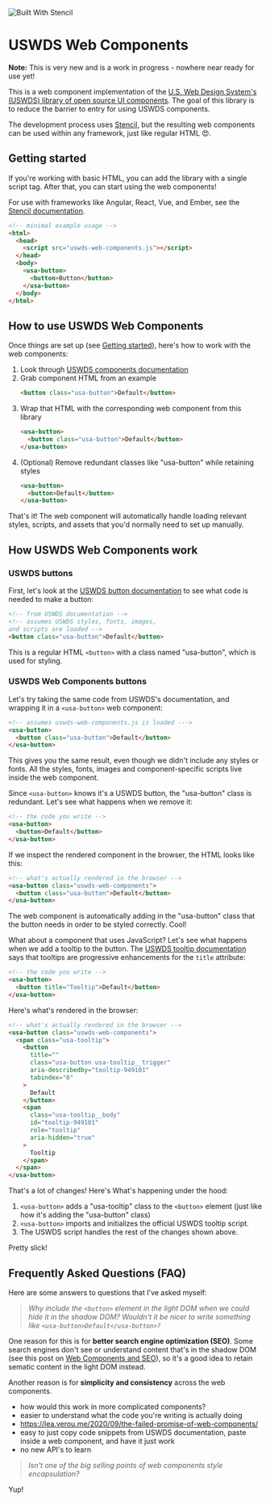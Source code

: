 ![Built With Stencil](https://img.shields.io/badge/-Built%20With%20Stencil-16161d.svg?logo=data%3Aimage%2Fsvg%2Bxml%3Bbase64%2CPD94bWwgdmVyc2lvbj0iMS4wIiBlbmNvZGluZz0idXRmLTgiPz4KPCEtLSBHZW5lcmF0b3I6IEFkb2JlIElsbHVzdHJhdG9yIDE5LjIuMSwgU1ZHIEV4cG9ydCBQbHVnLUluIC4gU1ZHIFZlcnNpb246IDYuMDAgQnVpbGQgMCkgIC0tPgo8c3ZnIHZlcnNpb249IjEuMSIgaWQ9IkxheWVyXzEiIHhtbG5zPSJodHRwOi8vd3d3LnczLm9yZy8yMDAwL3N2ZyIgeG1sbnM6eGxpbms9Imh0dHA6Ly93d3cudzMub3JnLzE5OTkveGxpbmsiIHg9IjBweCIgeT0iMHB4IgoJIHZpZXdCb3g9IjAgMCA1MTIgNTEyIiBzdHlsZT0iZW5hYmxlLWJhY2tncm91bmQ6bmV3IDAgMCA1MTIgNTEyOyIgeG1sOnNwYWNlPSJwcmVzZXJ2ZSI%2BCjxzdHlsZSB0eXBlPSJ0ZXh0L2NzcyI%2BCgkuc3Qwe2ZpbGw6I0ZGRkZGRjt9Cjwvc3R5bGU%2BCjxwYXRoIGNsYXNzPSJzdDAiIGQ9Ik00MjQuNywzNzMuOWMwLDM3LjYtNTUuMSw2OC42LTkyLjcsNjguNkgxODAuNGMtMzcuOSwwLTkyLjctMzAuNy05Mi43LTY4LjZ2LTMuNmgzMzYuOVYzNzMuOXoiLz4KPHBhdGggY2xhc3M9InN0MCIgZD0iTTQyNC43LDI5Mi4xSDE4MC40Yy0zNy42LDAtOTIuNy0zMS05Mi43LTY4LjZ2LTMuNkgzMzJjMzcuNiwwLDkyLjcsMzEsOTIuNyw2OC42VjI5Mi4xeiIvPgo8cGF0aCBjbGFzcz0ic3QwIiBkPSJNNDI0LjcsMTQxLjdIODcuN3YtMy42YzAtMzcuNiw1NC44LTY4LjYsOTIuNy02OC42SDMzMmMzNy45LDAsOTIuNywzMC43LDkyLjcsNjguNlYxNDEuN3oiLz4KPC9zdmc%2BCg%3D%3D&colorA=16161d&style=flat-square)


# USWDS Web Components

**Note:** This is very new and is a work in progress - nowhere near ready for use yet!

This is a web component implementation of the [U.S. Web Design System's (USWDS) library of open source UI components](https://designsystem.digital.gov/). The goal of this library is to reduce the barrier to entry for using USWDS components.

The development process uses [Stencil](https://stenciljs.com/), but the resulting web components can be used within any framework, just like regular HTML 😍.

## Getting started

If you're working with basic HTML, you can add the library with a single script tag. After that, you can start using the web components!

For use with frameworks like Angular, React, Vue, and Ember, see the [Stencil documentation](https://stenciljs.com/docs/overview).

```html
<!-- minimal example usage -->
<html>
  <head>
    <script src="uswds-web-components.js"></script>
  </head>
  <body>
    <usa-button>
      <button>Button</button>
    </usa-button>
  </body>
</html>
```

## How to use USWDS Web Components

Once things are set up (see [Getting started](#Getting-started)), here's how to work with the web components:

1. Look through [USWDS components documentation](https://designsystem.digital.gov/components/)
1. Grab component HTML from an example  
   ```html
   <button class="usa-button">Default</button>
   ```
1. Wrap that HTML with the corresponding web component from this library  
   ```html
   <usa-button>
     <button class="usa-button">Default</button>
   </usa-button>
   ```
1. (Optional) Remove redundant classes like "usa-button" while retaining styles
   ```html
   <usa-button>
     <button>Default</button>
   </usa-button>
   ```

That's it! The web component will automatically handle loading relevant styles, scripts, and assets that you'd normally need to set up manually.

## How USWDS Web Components work

### USWDS buttons

First, let's look at the [USWDS button documentation](https://designsystem.digital.gov/components/button/) to see what code is needed to make a button:

```html
<!-- from USWDS documentation -->
<!-- assumes USWDS styles, fonts, images,
and scripts are loaded -->
<button class="usa-button">Default</button>
```

This is a regular HTML `<button>` with a class named "usa-button", which is used for styling.

### USWDS Web Components buttons

Let's try taking the same code from USWDS's documentation, and wrapping it in a `<usa-button>` web component:

```html
<!-- assumes uswds-web-components.js is loaded --->
<usa-button>
  <button class="usa-button">Default</button>
</usa-button>
```

This gives you the same result, even though we didn't include any styles or fonts. All the styles, fonts, images and component-specific scripts live inside the web component.

Since `<usa-button>` knows it's a USWDS button, the "usa-button" class is redundant. Let's see what happens when we remove it:

```html
<!-- the code you write -->
<usa-button>
  <button>Default</button>
</usa-button>
```

If we inspect the rendered component in the browser, the HTML looks like this:

```html
<!-- what's actually rendered in the browser -->
<usa-button class="uswds-web-components">
  <button class="usa-button">Default</button>
</usa-button>
```

The web component is automatically adding in the "usa-button" class that the button needs in order to be styled correctly. Cool!

What about a component that uses JavaScript? Let's see what happens when we add a tooltip to the button. The [USWDS tooltip documentation](https://designsystem.digital.gov/components/tooltip/) says that tooltips are progressive enhancements for the `title` attribute:

```html
<!-- the code you write -->
<usa-button>
  <button title="Tooltip">Default</button>
</usa-button>
```

Here's what's rendered in the browser:

```html
<!-- what's actually rendered in the browser -->
<usa-button class="uswds-web-components">
  <span class="usa-tooltip">
    <button
      title=""
      class="usa-button usa-tooltip__trigger"
      aria-describedby="tooltip-949101"
      tabindex="0"
    >
      Default
    </button>
    <span
      class="usa-tooltip__body"
      id="tooltip-949101"
      role="tooltip"
      aria-hidden="true"
    >
      Tooltip
    </span>
  </span>
</usa-button>
```

That's a lot of changes! Here's What's happening under the hood:

1. `<usa-button>` adds a "usa-tooltip" class to the `<button>` element (just like how it's adding the "usa-button" class)
1. `<usa-button>` imports and initializes the official USWDS tooltip script.
1. The USWDS script handles the rest of the changes shown above.

Pretty slick!

## Frequently Asked Questions (FAQ)

Here are some answers to questions that I've asked myself:

> *Why include the `<button>` element in the light DOM when we could hide it in the shadow DOM? Wouldn't it be nicer to write something like `<usa-button>Default</usa-button>?`*

One reason for this is for **better search engine optimization (SEO)**. Some search engines don't see or understand content that's in the shadow DOM (see this post on [Web Components and SEO](https://medium.com/patternfly-elements/web-components-and-seo-58227413e072)), so it's a good idea to retain sematic content in the light DOM instead.

Another reason is for **simplicity and consistency** across the web components.
- how would this work in more complicated components?
- easier to understand what the code you're writing is actually doing
- https://lea.verou.me/2020/09/the-failed-promise-of-web-components/
- easy to just copy code snippets from USWDS documentation, paste inside a web component, and have it just work
- no new API's to learn

> *Isn't one of the big selling points of web components style encapsulation?*

Yup! 
